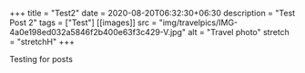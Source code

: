 +++
title = "Test2"
date = 2020-08-20T06:32:30+06:30
description = "Test Post 2"
tags = ["Test"]
[[images]]
  src = "img/travelpics/IMG-4a0e198ed032a5846f2b400e63f3c429-V.jpg"
  alt = "Travel photo"
  stretch = "stretchH"
+++

Testing for posts


